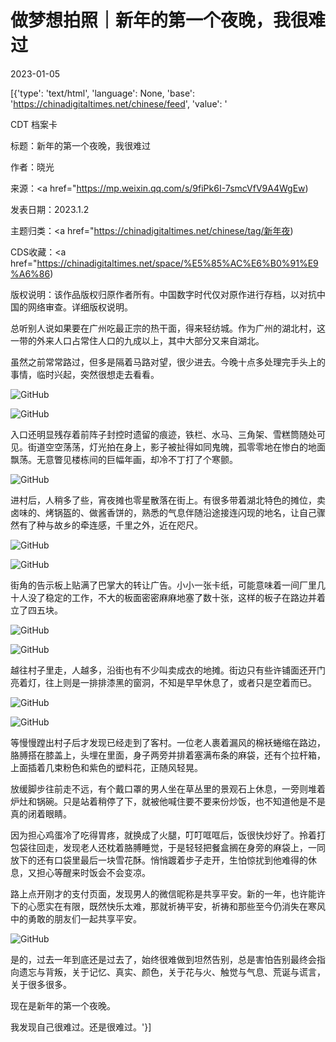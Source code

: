 # 做梦想拍照｜新年的第一个夜晚，我很难过

2023-01-05

[{'type': 'text/html', 'language': None, 'base': 'https://chinadigitaltimes.net/chinese/feed', 'value': '

CDT 档案卡

标题：新年的第一个夜晚，我很难过

作者：晓光

来源：<a href="https://mp.weixin.qq.com/s/9fiPk6I-7smcVfV9A4WgEw)

发表日期：2023.1.2

主题归类：<a href="https://chinadigitaltimes.net/chinese/tag/新年夜)

CDS收藏：<a href="https://chinadigitaltimes.net/space/%E5%85%AC%E6%B0%91%E9%A6%86)

版权说明：该作品版权归原作者所有。中国数字时代仅对原作进行存档，以对抗中国的网络审查。详细版权说明。





总听别人说如果要在广州吃最正宗的热干面，得来轻纺城。作为广州的湖北村，这一带的外来人口占常住人口的九成以上，其中大部分又来自湖北。

虽然之前常常路过，但多是隔着马路对望，很少进去。今晚十点多处理完手头上的事情，临时兴起，突然很想走去看看。

![GitHub](https://chinadigitaltimes.net/chinese/files/2023/01/post-691730-63b6b32bad7dd.)

![GitHub](https://chinadigitaltimes.net/chinese/files/2023/01/post-691730-63b6b32bb6147.)

入口还明显残存着前阵子封控时遗留的痕迹，铁栏、水马、三角架、雪糕筒随处可见。街道空空荡荡，灯光拍在身上，影子被扯得如同鬼魄，孤零零地在惨白的地面飘荡。无意瞥见楼栋间的巨幅年画，却冷不丁打了个寒颤。

![GitHub](https://chinadigitaltimes.net/chinese/files/2023/01/post-691730-63b6b32bc257f.)

进村后，人稍多了些，宵夜摊也零星散落在街上。有很多带着湖北特色的摊位，卖卤味的、烤锅盔的、做酱香饼的，熟悉的气息伴随沿途接连闪现的地名，让自己骤然有了种与故乡的牵连感，千里之外，近在咫尺。

![GitHub](https://chinadigitaltimes.net/chinese/files/2023/01/post-691730-63b6b32bcb9bc.)

![GitHub](https://chinadigitaltimes.net/chinese/files/2023/01/post-691730-63b6b32bd87b3.)

街角的告示板上贴满了巴掌大的转让广告。小小一张卡纸，可能意味着一间厂里几十人没了稳定的工作，不大的板面密密麻麻地塞了数十张，这样的板子在路边并着立了四五块。

![GitHub](https://chinadigitaltimes.net/chinese/files/2023/01/post-691730-63b6b32be4ada.)

![GitHub](https://chinadigitaltimes.net/chinese/files/2023/01/post-691730-63b6b32bef20a.)

越往村子里走，人越多，沿街也有不少叫卖成衣的地摊。街边只有些许铺面还开门亮着灯，往上则是一排排漆黑的窗洞，不知是早早休息了，或者只是空着而已。

![GitHub](https://chinadigitaltimes.net/chinese/files/2023/01/post-691730-63b6b32c06a94.)

![GitHub](https://chinadigitaltimes.net/chinese/files/2023/01/post-691730-63b6b32c128e0.)

等慢慢蹚出村子后才发现已经走到了客村。一位老人裹着漏风的棉袄蜷缩在路边，胳膊搭在膝盖上，头埋在里面，身子两旁并排着塞满布条的麻袋，还有个拉杆箱，上面插着几束粉色和紫色的塑料花，正随风轻晃。

放缓脚步往前走不远，有个戴口罩的男人坐在草丛里的景观石上休息，一旁则堆着炉灶和锅碗。只是站着稍停了下，就被他喊住要不要来份炒饭，也不知道他是不是真的闭着眼睛。

因为担心鸡蛋冷了吃得胃疼，就换成了火腿，叮叮哐哐后，饭很快炒好了。拎着打包袋往回走，发现老人还枕着胳膊睡觉，于是轻轻把餐盒搁在身旁的麻袋上，一同放下的还有口袋里最后一块雪花酥。悄悄踱着步子走开，生怕惊扰到他难得的休息，又担心等醒来时饭会不会变凉。

路上点开刚才的支付页面，发现男人的微信昵称是共享平安。新的一年，也许能许下的心愿实在有限，既然快乐太难，那就祈祷平安，祈祷和那些至今仍消失在寒风中的勇敢的朋友们一起共享平安。

![GitHub](https://chinadigitaltimes.net/chinese/files/2023/01/post-691730-63b6b32c1e940.)

是的，过去一年到底还是过去了，始终很难做到坦然告别，总是害怕告别最终会指向遗忘与背叛，关于记忆、真实、颜色，关于花与火、触觉与气息、荒诞与谎言，关于很多很多。

现在是新年的第一个夜晚。

我发现自己很难过。还是很难过。'}]